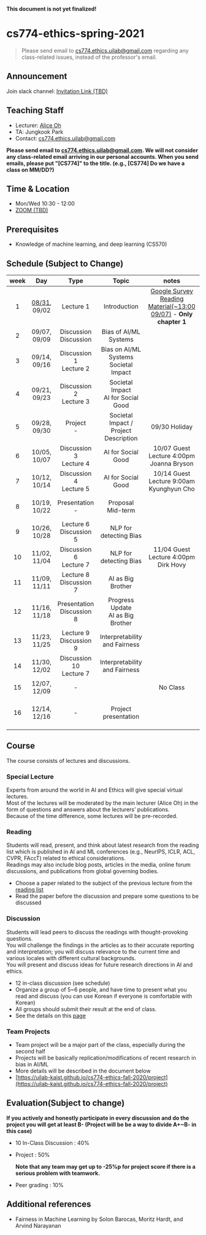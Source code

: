 **This document is not yet finalized!**

# cs774-ethics-spring-2021

> Please send email to cs774.ethics.uilab@gmail.com regarding any class-related issues, instead of the professor's email.

## Announcement
Join slack channel: [Invitation Link (TBD)]()

## Teaching Staff

- Lecturer: [Alice Oh](https://aliceoh9.github.io/)
- TA: Jungkook Park
- Contact: cs774.ethics.uilab@gmail.com

**Please send email to cs774.ethics.uilab@gmail.com. We will not consider any class-related email arriving in our personal accounts. When you send emails, please put "[CS774]" to the title. (e.g., [CS774] Do we have a class on MM/DD?)**

## Time & Location
- Mon/Wed 10:30 - 12:00
- [ZOOM (TBD)]()
<!-- - If there is a guest lecture, lecture time may change flexibly such as 4:00pm ~ 5:30pm -->

## Prerequisites  

- Knowledge of machine learning, and deep learning (CS570)

## Schedule (Subject to Change)

|  week |            Day            |          Type         |                              Topic                             |      notes     |           Project          |
|:-----:|:-------------------------:|:---------------------:|:--------------------------------------------------------------:|:--------------:|:--------------------------:|
|   1   | [08/31](contents/2020_cs774_lecture1.pdf), 09/02              |          Lecture 1       | Introduction                                 | [Google Survey](https://forms.gle/NTZx5k72Q1RgyDMq8) <br/> [Reading Material(~13:00 09/07)](contents/Z_Big_Datas_Disparate_Impacts.pdf) - **Only chapter 1** |                            |
|   2   | 09/07, 09/09              | Discussion <br/> Discussion | Bias of AI/ML Systems                                   |                |   Team matching              |
|   3   | 09/14, 09/16              | Discussion  1 <br/> Lecture 2 | Bias on AI/ML Systems  <br/>   Societal Impact           |                 |                            |
|   4   | 09/21, 09/23              | Discussion  2<br/> Lecture 3 | Societal Impact  <br/> AI for Social Good              |                |                            |
|   5   | 09/28, 09/30              | Project <br/> -              | Societal Impact / Project Description                                            | 09/30 Holiday  | Introduction |
|   6   | 10/05, 10/07              | Discussion  3 <br/> Lecture  4 | AI for Social Good                                      | 10/07 Guest Lecture 4:00pm <br/> Joanna Bryson |                            |
|   7   | 10/12, 10/14              | Discussion  4 <br/> Lecture 5 | AI for Social Good                                    | 10/14 Guest Lecture 9:00am <br/> Kyunghyun Cho |                            |
|   8   | 10/19, 10/22              | Presentation <br/> -            | Proposal <br/>  Mid-term                                       |                   | Proposal, Peer-review   |
|   9   | 10/26, 10/28              | Lecture  6 <br/> Discussion 5 | NLP for detecting Bias                                      |                |                            |
|   10  | 11/02, 11/04              |Discussion 6 <br/> Lecture 7 | NLP for detecting Bias                             |   11/04 Guest Lecture 4:00pm <br/> Dirk Hovy   |                            |
|   11  | 11/09, 11/11              | Lecture  8<br/> Discussion 7 | AI as Big Brother                        |                |                            |
|   12  | 11/16, 11/18              | Presentation <br/> Discussion  8 | Progress Update <br/> AI as Big Brother                           |                | Progress Update, Peer-review                |
|   13  | 11/23, 11/25              | Lecture 9<br/> Discussion 9  | Interpretability and Fairness                          |                |                            |
|   14  | 11/30, 12/02               | Discussion 10 <br/> Lecture  7 | Interpretability and Fairness                          |                |                            |
| 15 | 12/07, 12/09 |           -           |                                            |     No Class     |                          |
|   16  | 12/14, 12/16              |           -           | Project presentation                                                       |       | Final presentation Peer-review |



## Course

The course consists of lectures and discussions.

### Special Lecture

Experts from around the world in AI and Ethics will give special virtual lectures.  
Most of the lectures will be moderated by the main lecturer (Alice Oh) in the form of questions and answers about the lecturers’ publications.  
Because of the time difference, some lectures will be pre-recorded.  
<!-- Possible lecturers include [Joanna Bryson (Hertie School)](http://www.cs.bath.ac.uk/~jjb/) on the topic of general AI Ethics, [Shakir Mohamed (DeepMind)](https://shakirm.com/) on the topic of diversity and inclusion in AI, [Dirk Hovy(Bocconi University)](http://www.dirkhovy.com) on the topic of Predictive Bias in NLP, [Kyunghyun Cho (New York University)](https://kyunghyuncho.me/), and additional guests will be added. -->

### Reading

Students will read,  present,  and think about latest research from the reading list which is published in AI  and  ML conferences (e.g., NeurIPS, ICLR, ACL, CVPR, FAccT) related to ethical considerations.  
Readings may also include blog posts, articles in the media, online forum discussions, and publications from global governing bodies.

- Choose a paper related to the subject of the previous lecture from the [reading list](https://docs.google.com/document/d/1oL3aBkflgKoGymlpFqhx81fXZrKKOWh0lk2PfPTCdDU/edit?usp=sharing)
- Read the paper before the discussion and prepare some questions to be discussed

### Discussion

Students will lead peers to discuss the readings with thought-provoking questions.   
You will challenge the findings in the articles as to their accurate reporting and interpretation;  you will discuss relevance to the current time and various locales with different cultural backgrounds.  
You will present and discuss ideas for future research directions in AI and ethics.

- 12 in-class discussion (see schedule)
- Organize a group of 5~6 people, and have time to present what you read and discuss (you can use Korean if everyone is comfortable with Korean)
- All groups should submit their result at the end of class.
- See the details on this [page](https://uilab-kaist.github.io/cs774-ethics-fall-2020/discussion)

### Team Projects

- Team project will be a major part of the class, especially during the second half
- Projects will be basically replication/modifications of recent research in bias in AI/ML
- More details will be described in the document below
- [https://uilab-kaist.github.io/cs774-ethics-fall-2020/project](https://uilab-kaist.github.io/cs774-ethics-fall-2020/project)

## Evaluation(Subject to change)

 **If you actively and honestly participate in every discussion and do the project you will get at least B- (Project will be be a way to divide A+~B- in this case)**

* 10 In-Class Discussion : 40%

* Project : 50%
  
    **Note that any team may get up to -25%p for project score if there is a serious problem with teamwork.**

* Peer grading : 10%

## Additional references

- Fairness in Machine Learning by Solon Barocas, Moritz Hardt, and Arvind Narayanan
